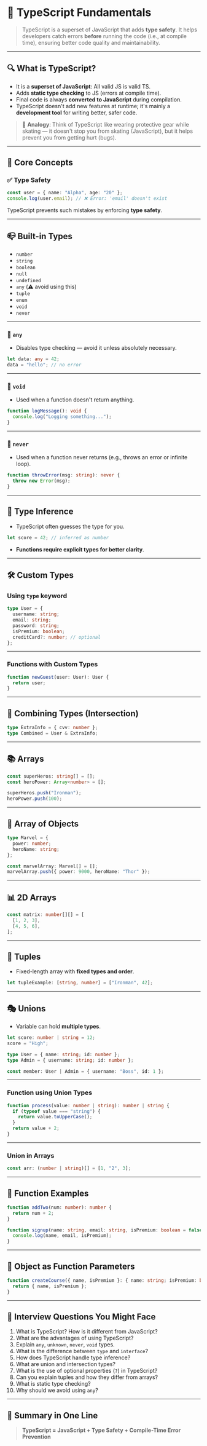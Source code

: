 # 🧠 TypeScript Fundamentals

> TypeScript is a superset of JavaScript that adds **type safety**. It helps developers catch errors **before** running the code (i.e., at compile time), ensuring better code quality and maintainability.

---

## 🔍 What is TypeScript?

* It is a **superset of JavaScript**: All valid JS is valid TS.
* Adds **static type checking** to JS (errors at compile time).
* Final code is always **converted to JavaScript** during compilation.
* TypeScript doesn't add new features at runtime; it's mainly a **development tool** for writing better, safer code.

> 🧠 **Analogy**: Think of TypeScript like wearing protective gear while skating — it doesn't stop you from skating (JavaScript), but it helps prevent you from getting hurt (bugs).

---

## 📌 Core Concepts

### ✅ Type Safety

```ts
const user = { name: "Alpha", age: "20" };
console.log(user.email); // ❌ Error: 'email' doesn't exist
```

TypeScript prevents such mistakes by enforcing **type safety**.

---

## 📪 Built-in Types

* `number`
* `string`
* `boolean`
* `null`
* `undefined`
* `any` (⚠️ avoid using this)
* `tuple`
* `enum`
* `void`
* `never`

---

### 📌 `any`

* Disables type checking — avoid it unless absolutely necessary.

```ts
let data: any = 42;
data = "hello"; // no error
```

---

### 📌 `void`

* Used when a function doesn't return anything.

```ts
function logMessage(): void {
  console.log("Logging something...");
}
```

---

### 📌 `never`

* Used when a function never returns (e.g., throws an error or infinite loop).

```ts
function throwError(msg: string): never {
  throw new Error(msg);
}
```

---

## 🧠 Type Inference

* TypeScript often guesses the type for you.

```ts
let score = 42; // inferred as number
```

* **Functions require explicit types for better clarity**.

---

## 🛠️ Custom Types

### Using `type` keyword

```ts
type User = {
  username: string;
  email: string;
  password: string;
  isPremium: boolean;
  creditCard?: number; // optional
};
```

---

### Functions with Custom Types

```ts
function newGuest(user: User): User {
  return user;
}
```

---

## 🔗 Combining Types (Intersection)

```ts
type ExtraInfo = { cvv: number };
type Combined = User & ExtraInfo;
```

---

## 📚 Arrays

```ts
const superHeros: string[] = [];
const heroPower: Array<number> = [];

superHeros.push("Ironman");
heroPower.push(100);
```

---

## 📏 Array of Objects

```ts
type Marvel = {
  power: number;
  heroName: string;
};

const marvelArray: Marvel[] = [];
marvelArray.push({ power: 9000, heroName: "Thor" });
```

---

## 📊 2D Arrays

```ts
const matrix: number[][] = [
  [1, 2, 3],
  [4, 5, 6],
];
```

---

## 🫱 Tuples

* Fixed-length array with **fixed types and order**.

```ts
let tupleExample: [string, number] = ["Ironman", 42];
```

---

## 🎭 Unions

* Variable can hold **multiple types**.

```ts
let score: number | string = 12;
score = "High";

type User = { name: string; id: number };
type Admin = { username: string; id: number };

const member: User | Admin = { username: "Boss", id: 1 };
```

---

### Function using Union Types

```ts
function process(value: number | string): number | string {
  if (typeof value === "string") {
    return value.toUpperCase();
  }
  return value + 2;
}
```

---

### Union in Arrays

```ts
const arr: (number | string)[] = [1, "2", 3];
```

---

## 💪 Function Examples

```ts
function addTwo(num: number): number {
  return num + 2;
}

function signup(name: string, email: string, isPremium: boolean = false): void {
  console.log(name, email, isPremium);
}
```

---

## 📄 Object as Function Parameters

```ts
function createCourse({ name, isPremium }: { name: string; isPremium: boolean }): { name: string; isPremium: boolean } {
  return { name, isPremium };
}
```

---

## 🧠 Interview Questions You Might Face

1. What is TypeScript? How is it different from JavaScript?
2. What are the advantages of using TypeScript?
3. Explain `any`, `unknown`, `never`, `void` types.
4. What is the difference between `type` and `interface`?
5. How does TypeScript handle type inference?
6. What are union and intersection types?
7. What is the use of optional properties (`?`) in TypeScript?
8. Can you explain tuples and how they differ from arrays?
9. What is static type checking?
10. Why should we avoid using `any`?

---

## 🧠 Summary in One Line

> **TypeScript = JavaScript + Type Safety + Compile-Time Error Prevention**
